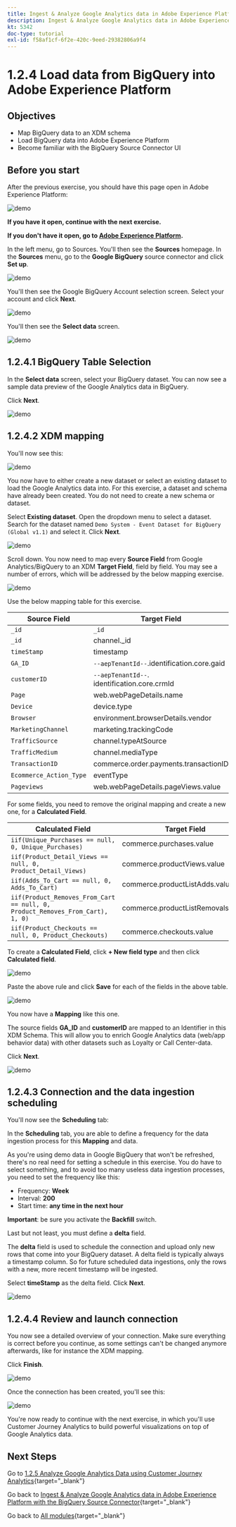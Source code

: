 ```yaml
---
title: Ingest & Analyze Google Analytics data in Adobe Experience Platform with the BigQuery Source Connector - Load data from BigQuery into Adobe Experience Platform
description: Ingest & Analyze Google Analytics data in Adobe Experience Platform with the BigQuery Source Connector - Load data from BigQuery into Adobe Experience Platform
kt: 5342
doc-type: tutorial
exl-id: f58af1cf-6f2e-420c-9eed-29382806a9f4
---
```

# 1.2.4 Load data from BigQuery into Adobe Experience Platform

## Objectives

- Map BigQuery data to an XDM schema
- Load BigQuery data into Adobe Experience Platform
- Become familiar with the BigQuery Source Connector UI

## Before you start

After the previous exercise, you should have this page open in Adobe Experience Platform:

![demo](./images/datasets.png)

**If you have it open, continue with the next exercise.**

**If you don't have it open, go to [Adobe Experience Platform](https://experience.adobe.com/platform/home).**

In the left menu, go to Sources. You'll then see the **Sources** homepage. In the **Sources** menu, go to the **Google BigQuery** source connector and click **Set up**.

![demo](./images/sourceshome.png)

You'll then see the Google BigQuery Account selection screen. Select your account and click **Next**.

![demo](./images/0c.png)

You'll then see the **Select data** screen.

![demo](./images/datasets.png)

## 1.2.4.1 BigQuery Table Selection

In the **Select data** screen, select your BigQuery dataset. You can now see a sample data preview of the Google Analytics data in BigQuery. 

Click **Next**.

![demo](./images/datasets1.png)

## 1.2.4.2 XDM mapping

You'll now see this:

![demo](./images/xdm4a.png)

You now have to either create a new dataset or select an existing dataset to load the Google Analytics data into. For this exercise, a dataset and schema have already been created. You do not need to create a new schema or dataset.

Select **Existing dataset**. Open the dropdown menu to select a dataset. Search for the dataset named `Demo System - Event Dataset for BigQuery (Global v1.1)` and select it. Click **Next**.

![demo](./images/xdm6.png)

Scroll down. You now need to map every **Source Field** from Google Analytics/BigQuery to an XDM **Target Field**, field by field. You may see a number of errors, which will be addressed by the below mapping exercise.

![demo](./images/xdm8.png)

Use the below mapping table for this exercise.

| Source Field        | Target Field |   
| ----------------- |-------------| 
| `_id` | `_id` | 
| `_id` | channel._id | 
| `timeStamp` | timestamp | 
| `GA_ID` | ``--aepTenantId--``.identification.core.gaid | 
| `customerID` | ``--aepTenantId--``. identification.core.crmId | 
| `Page` | web.webPageDetails.name | 
| `Device` | device.type | 
| `Browser` | environment.browserDetails.vendor| 
| `MarketingChannel` | marketing.trackingCode | 
| `TrafficSource` | channel.typeAtSource | 
| `TrafficMedium` | channel.mediaType | 
| `TransactionID` | commerce.order.payments.transactionID | 
| `Ecommerce_Action_Type` | eventType | 
| `Pageviews` | web.webPageDetails.pageViews.value| 


For some fields, you need to remove the original mapping and create a new one, for a **Calculated Field**.

| Calculated Field        | Target Field |   
| ----------------- |-------------| 
| `iif(Unique_Purchases == null, 0, Unique_Purchases)` | commerce.purchases.value | 
| `iif(Product_Detail_Views == null, 0, Product_Detail_Views)` | commerce.productViews.value | 
| `iif(Adds_To_Cart == null, 0, Adds_To_Cart)` | commerce.productListAdds.value | 
| `iif(Product_Removes_From_Cart == null, 0, Product_Removes_From_Cart), 1, 0)` | commerce.productListRemovals.value | 
| `iif(Product_Checkouts == null, 0, Product_Checkouts)` | commerce.checkouts.value | 

To create a **Calculated Field**, click **+ New field type** and then click **Calculated field**.

![demo](./images/xdm8a.png)

Paste the above rule and click **Save** for each of the fields in the above table.

![demo](./images/xdm8b.png)

You now have a **Mapping** like this one.

The source fields **GA_ID** and **customerID** are mapped to an Identifier in this XDM Schema. This will allow you to enrich Google Analytics data (web/app behavior data) with other datasets such as Loyalty or Call Center-data.

Click **Next**.

![demo](./images/xdm34.png)

## 1.2.4.3 Connection and the data ingestion scheduling

You'll now see the **Scheduling** tab:

In the **Scheduling** tab, you are able to define a frequency for the data ingestion process for this **Mapping** and data. 

As you're using demo data in Google BigQuery that won't be refreshed, there's no real need for setting a schedule in this exercise. You do have to select something, and to avoid too many useless data ingestion processes, you need to set the frequency like this:

- Frequency: **Week**
- Interval: **200**
- Start time: **any time in the next hour**

**Important**: be sure you activate the **Backfill** switch.

Last but not least, you must define a **delta** field. 

The **delta** field is used to schedule the connection and upload only new rows that come into your BigQuery dataset. A delta field is typically always a timestamp column. So for future scheduled data ingestions, only the rows with a new, more recent timestamp will be ingested.

Select **timeStamp** as the delta field.
Click **Next**.

![demo](./images/ex437.png)

## 1.2.4.4 Review and launch connection

You now see a detailed overview of your connection. Make sure everything is correct before you continue, as some settings can't be changed anymore afterwards, like for instance the XDM mapping.

Click **Finish**.

![demo](./images/xdm46.png)

Once the connection has been created, you'll see this:

![demo](./images/xdm48.png)

You're now ready to continue with the next exercise, in which you'll use Customer Journey Analytics to build powerful visualizations on top of Google Analytics data.

## Next Steps

Go to [1.2.5 Analyze Google Analytics Data using Customer Journey Analytics](./ex5.md){target="_blank"}

Go back to [Ingest & Analyze Google Analytics data in Adobe Experience Platform with the BigQuery Source Connector](./customer-journey-analytics-bigquery-gcp.md){target="_blank"}

Go back to [All modules](./../../../../overview.md){target="_blank"}
